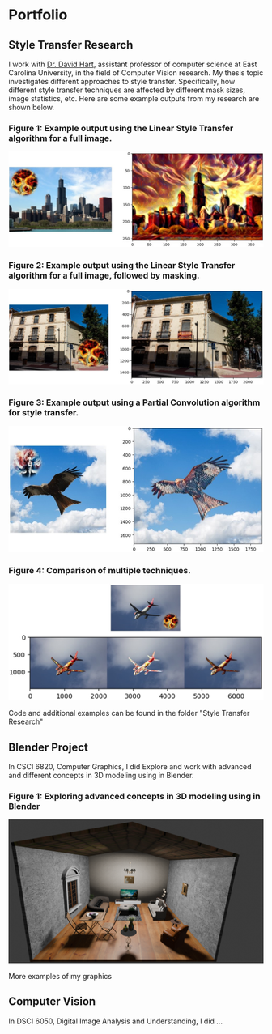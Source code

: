 # Portfolio

## Style Transfer Research

I work with [Dr. David Hart](http://davidhartcv.com), assistant professor of computer science at East Carolina University, in the field of Computer Vision research. My thesis topic investigates different approaches to style transfer. Specifically, how different style transfer techniques are affected by different mask sizes, image statistics, etc. Here are some example outputs from my research are shown below. 

### Figure 1: Example output using the Linear Style Transfer algorithm for a full image.
![figure 1](<Blended image (figure 1).jpg>)

### Figure 2: Example output using the Linear Style Transfer algorithm for a full image, followed by masking.
![figure 2](<Blended image (figure 2).jpg>)

### Figure 3: Example output using a Partial Convolution algorithm for style transfer.
![figure 3](<Blended image (figure 3).jpg>)

### Figure 4: Comparison  of multiple techniques.
![figure 4](<Blended image (figure 4).jpg>)


Code and additional examples can be found in the folder "Style Transfer Research"


## Blender Project

In CSCI 6820, Computer Graphics, I did Explore and work with advanced  and different concepts in 3D modeling using in Blender.

### Figure 1: Exploring advanced concepts in 3D modeling using in Blender
![figure 1](<Blender Final Project - Computer Graphics.png>)


More examples of my graphics


## Computer Vision

In DSCI 6050, Digital Image Analysis and Understanding, I did ...